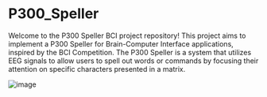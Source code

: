 # P300_Speller
Welcome to the P300 Speller BCI project repository! This project aims to implement a P300 Speller for Brain-Computer Interface applications, inspired by the BCI Competition. The P300 Speller is a system that utilizes EEG signals to allow users to spell out words or commands by focusing their attention on specific characters presented in a matrix.

![image](https://github.com/thehabibimm/P300_Speller/assets/123571190/8954c49e-9550-4872-81a1-6e23b1c07c1a)
